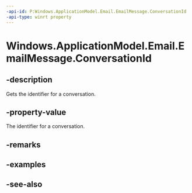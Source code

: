 ```yaml
---
-api-id: P:Windows.ApplicationModel.Email.EmailMessage.ConversationId
-api-type: winrt property
---
```


<!-- Property syntax
public string ConversationId { get; }
-->

# Windows.ApplicationModel.Email.EmailMessage.ConversationId

## -description
Gets the identifier for a conversation.

## -property-value
The identifier for a conversation.

## -remarks

## -examples

## -see-also
